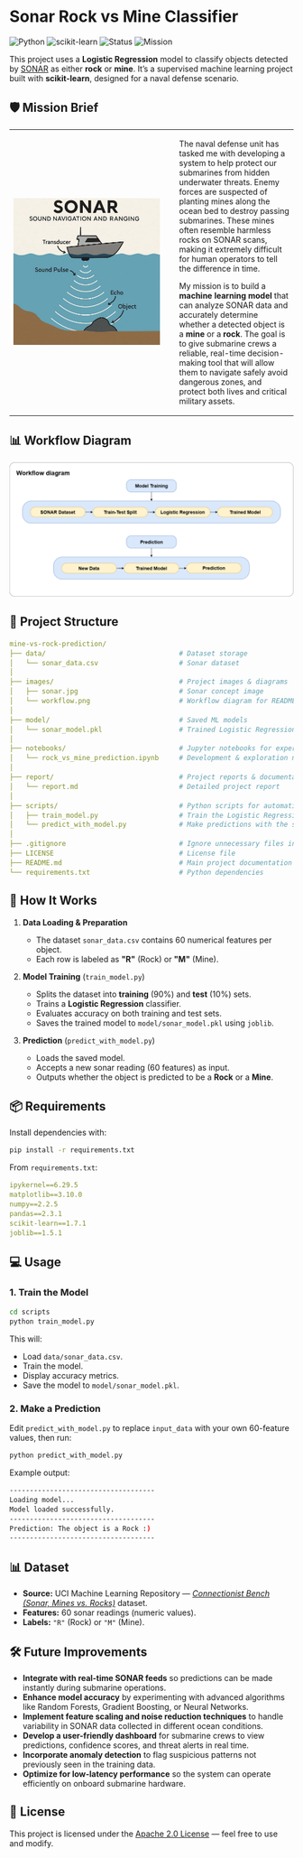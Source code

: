 # Sonar Rock vs Mine Classifier

![Python](https://img.shields.io/badge/Python-3.10-blue?logo=python&logoColor=white) ![scikit-learn](https://img.shields.io/badge/scikit--learn-ML%20Model-orange?logo=scikit-learn&logoColor=white) ![Status](https://img.shields.io/badge/Status-Active-brightgreen) ![Mission](https://img.shields.io/badge/Mission-Naval%20Defense-navy)


This project uses a **Logistic Regression** model to classify objects detected by [SONAR](https://en.wikipedia.org/wiki/Sonar) as either **rock** or **mine**. It’s a supervised machine learning project built with **scikit-learn**, designed for a naval defense scenario.


## 🛡 Mission Brief

<table>
<tr>
<td width="280">
  <img src="images/sonar.jpg" alt="SONAR Image" width="260" height="260">
</td>
<td>
  <p>
  The naval defense unit has tasked me with developing a system to help protect our submarines from hidden underwater threats. Enemy forces are suspected of planting mines along the ocean bed to destroy passing submarines. These mines often resemble harmless rocks on SONAR scans, making it extremely difficult for human operators to tell the difference in time.  
  </p>
  <p>
  My mission is to build a <strong>machine learning model</strong> that can analyze SONAR data and accurately determine whether a detected object is a <strong>mine</strong> or a <strong>rock</strong>. The goal is to give submarine crews a reliable, real-time decision-making tool that will allow them to navigate safely avoid dangerous zones, and protect both lives and critical military assets.
  </p>
</td>
</tr>
</table>


## 📊 Workflow Diagram

![Training and Prediction Flow](images/workflow.png)


## 📂 Project Structure

```yaml
mine-vs-rock-prediction/
├── data/                                 # Dataset storage
│   └── sonar_data.csv                    # Sonar dataset
│
├── images/                               # Project images & diagrams
│   ├── sonar.jpg                         # Sonar concept image
│   └── workflow.png                      # Workflow diagram for README/report
│
├── model/                                # Saved ML models
│   └── sonar_model.pkl                   # Trained Logistic Regression model
│
├── notebooks/                            # Jupyter notebooks for experiments
│   └── rock_vs_mine_prediction.ipynb     # Development & exploration notebook
│
├── report/                               # Project reports & documentation
│   └── report.md                         # Detailed project report
│
├── scripts/                              # Python scripts for automation
│   ├── train_model.py                    # Train the Logistic Regression model
│   └── predict_with_model.py             # Make predictions with the saved model
│
├── .gitignore                            # Ignore unnecessary files in Git
├── LICENSE                               # License file
├── README.md                             # Main project documentation
└── requirements.txt                      # Python dependencies

```


## 🤖 How It Works

1. **Data Loading & Preparation**

    - The dataset `sonar_data.csv` contains 60 numerical features per object.
    - Each row is labeled as **"R"** (Rock) or **"M"** (Mine).
        
2. **Model Training** (`train_model.py`)

    - Splits the dataset into **training** (90%) and **test** (10%) sets.
    - Trains a **Logistic Regression** classifier.
    - Evaluates accuracy on both training and test sets.
    - Saves the trained model to `model/sonar_model.pkl` using `joblib`.
        
3. **Prediction** (`predict_with_model.py`)
    
    - Loads the saved model.
    - Accepts a new sonar reading (60 features) as input.
    - Outputs whether the object is predicted to be a **Rock** or a **Mine**.
        


## 📦 Requirements

Install dependencies with:

```bash
pip install -r requirements.txt
```

From `requirements.txt`:

```yaml
ipykernel==6.29.5
matplotlib==3.10.0
numpy==2.2.5
pandas==2.3.1 
scikit-learn==1.7.1
joblib==1.5.1
```


## 💻 Usage

### 1. Train the Model

```bash
cd scripts
python train_model.py
```

This will:

- Load `data/sonar_data.csv`.
- Train the model.
- Display accuracy metrics.
- Save the model to `model/sonar_model.pkl`.
    
### 2. Make a Prediction

Edit `predict_with_model.py` to replace `input_data` with your own 60-feature values, then run:

```bash
python predict_with_model.py
```

Example output:

```bash
------------------------------------
Loading model...
Model loaded successfully.
------------------------------------
Prediction: The object is a Rock :)
------------------------------------
```


## 📊 Dataset

- **Source:** UCI Machine Learning Repository — [_Connectionist Bench (Sonar, Mines vs. Rocks)_](http://archive.ics.uci.edu/dataset/151/connectionist+bench+sonar+mines+vs+rocks) dataset.
- **Features:** 60 sonar readings (numeric values).
- **Labels:** `"R"` (Rock) or `"M"` (Mine).
    

## 🛠 Future Improvements

- **Integrate with real-time SONAR feeds** so predictions can be made instantly during submarine operations.
- **Enhance model accuracy** by experimenting with advanced algorithms like Random Forests, Gradient Boosting, or Neural Networks.  
- **Implement feature scaling and noise reduction techniques** to handle variability in SONAR data collected in different ocean conditions.  
- **Develop a user-friendly dashboard** for submarine crews to view predictions, confidence scores, and threat alerts in real time.  
- **Incorporate anomaly detection** to flag suspicious patterns not previously seen in the training data. 
- **Optimize for low-latency performance** so the system can operate efficiently on onboard submarine hardware.
    

## 📜 License

This project is licensed under the [Apache 2.0 License](/LICENSE) — feel free to use and modify.